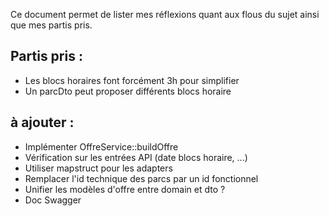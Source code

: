 Ce document permet de lister mes réflexions quant aux flous du sujet ainsi que mes partis pris.

## Partis pris :

- Les blocs horaires font forcément 3h pour simplifier 
- Un parcDto peut proposer différents blocs horaire

## à ajouter :

- Implémenter OffreService::buildOffre
- Vérification sur les entrées API (date blocs horaire, ...)
- Utiliser mapstruct pour les adapters
- Remplacer l'id technique des parcs par un id fonctionnel
- Unifier les modèles d'offre entre domain et dto ?
- Doc Swagger